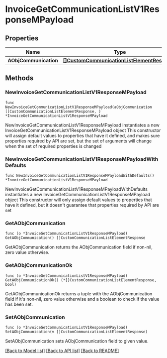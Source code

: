 # InvoiceGetCommunicationListV1ResponseMPayload

## Properties

Name | Type | Description | Notes
------------ | ------------- | ------------- | -------------
**AObjCommunication** | [**[]CustomCommunicationListElementResponse**](CustomCommunicationListElementResponse.md) |  | 

## Methods

### NewInvoiceGetCommunicationListV1ResponseMPayload

`func NewInvoiceGetCommunicationListV1ResponseMPayload(aObjCommunication []CustomCommunicationListElementResponse, ) *InvoiceGetCommunicationListV1ResponseMPayload`

NewInvoiceGetCommunicationListV1ResponseMPayload instantiates a new InvoiceGetCommunicationListV1ResponseMPayload object
This constructor will assign default values to properties that have it defined,
and makes sure properties required by API are set, but the set of arguments
will change when the set of required properties is changed

### NewInvoiceGetCommunicationListV1ResponseMPayloadWithDefaults

`func NewInvoiceGetCommunicationListV1ResponseMPayloadWithDefaults() *InvoiceGetCommunicationListV1ResponseMPayload`

NewInvoiceGetCommunicationListV1ResponseMPayloadWithDefaults instantiates a new InvoiceGetCommunicationListV1ResponseMPayload object
This constructor will only assign default values to properties that have it defined,
but it doesn't guarantee that properties required by API are set

### GetAObjCommunication

`func (o *InvoiceGetCommunicationListV1ResponseMPayload) GetAObjCommunication() []CustomCommunicationListElementResponse`

GetAObjCommunication returns the AObjCommunication field if non-nil, zero value otherwise.

### GetAObjCommunicationOk

`func (o *InvoiceGetCommunicationListV1ResponseMPayload) GetAObjCommunicationOk() (*[]CustomCommunicationListElementResponse, bool)`

GetAObjCommunicationOk returns a tuple with the AObjCommunication field if it's non-nil, zero value otherwise
and a boolean to check if the value has been set.

### SetAObjCommunication

`func (o *InvoiceGetCommunicationListV1ResponseMPayload) SetAObjCommunication(v []CustomCommunicationListElementResponse)`

SetAObjCommunication sets AObjCommunication field to given value.



[[Back to Model list]](../README.md#documentation-for-models) [[Back to API list]](../README.md#documentation-for-api-endpoints) [[Back to README]](../README.md)


